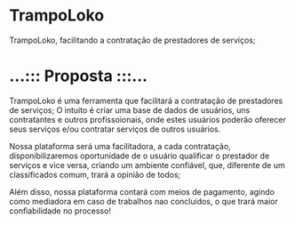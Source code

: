 # TrampoLoko

TrampoLoko, facilitando a contratação de prestadores de serviços;

# ...::: Proposta :::...

TrampoLoko é uma ferramenta que facilitará a contratação de prestadores de serviços; O intuito é criar uma base de dados de usuários, uns contratantes e outros profissoionais, onde estes usuários poderão oferecer seus serviços e/ou contratar serviços de outros usuários.

Nossa plataforma será uma facilitadora, a cada contratação, disponibilizaremos oportunidade de o usuário qualificar o prestador de serviços e vice versa, criando um ambiente confiável, que, diferente de um classificados comum, trará a opinião de todos;

Além disso, nossa plataforma contará com meios de pagamento, agindo como mediadora em caso de trabalhos nao concluidos, o que trará maior confiabilidade no processo!